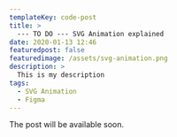 ```yaml
---
templateKey: code-post
title: >
  --- TO DO --- SVG Animation explained
date: 2020-01-13 12:46
featuredpost: false
featuredimage: /assets/svg-animation.png
description: >
  This is my description
tags:
  - SVG Animation
  - Figma
---
```


The post will be available soon.
